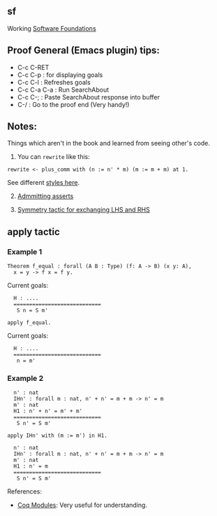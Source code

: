 sf
--

Working [Software Foundations](https://www.cis.upenn.edu/~bcpierce/sf/current/index.html)

Proof General (Emacs plugin) tips:
-----------------------------------

* C-c C-RET
* C-c C-p   : for displaying goals
* C-c C-l   : Refreshes goals
* C-c C-a C-a : Run SearchAbout
* C-c C-;     : Paste SearchAbout response into buffer
* C-/         : Go to the proof end (Very handy!)

Notes:
-------

Things which aren't in the book and learned from seeing other's code.

1. You can `rewrite` like this:

``` coq
rewrite <- plus_comm with (n := n' * m) (m := m + m) at 1.
```

See different [styles here](https://www.reddit.com/r/Coq/comments/3be6qg/rewrite_problem/cslc2xj/).

2. [Admmitting asserts](http://stackoverflow.com/questions/42791453/coq-admit-assert)

3. [Symmetry tactic for exchanging LHS and RHS](https://coq.inria.fr/faq)

## apply tactic

### Example 1

``` coq
Theorem f_equal : forall (A B : Type) (f: A -> B) (x y: A),
  x = y -> f x = f y.
```

Current goals:

``` coq
  H : ....
  ============================
   S n = S m'
```

``` coq
apply f_equal.
```

Current goals:

``` coq
  H : ....
  ============================
   n = m'
```

### Example 2

``` coq
  n' : nat
  IHn' : forall m : nat, n' + n' = m + m -> n' = m
  m' : nat
  H1 : n' + n' = m' + m'
  ============================
   S n' = S m'
```

``` coq
apply IHn' with (m := m') in H1.
```

``` coq
  n' : nat
  IHn' : forall m : nat, n' + n' = m + m -> n' = m
  m' : nat
  H1 : n' = m
  ============================
   S n' = S m'
```

References:

* [Coq Modules](https://coq.inria.fr/tutorial/3-modules): Very useful for understanding.


